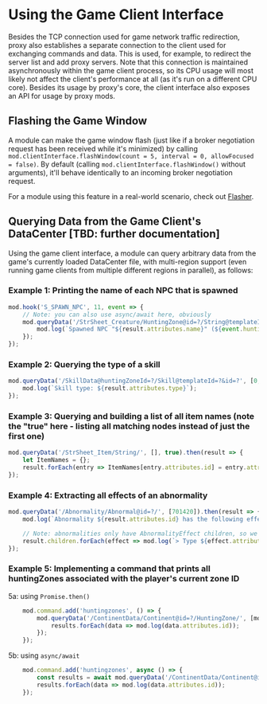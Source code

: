 # Using the Game Client Interface
Besides the TCP connection used for game network traffic redirection, proxy also establishes a separate connection to the client used for exchanging commands and data. This is used, for example, to redirect the server list and add proxy servers. Note that this connection is maintained asynchronously within the game client process, so its CPU usage will most likely not affect the client's performance at all (as it's run on a different CPU core). Besides its usage by proxy's core, the client interface also exposes an API for usage by proxy mods.

## Flashing the Game Window
A module can make the game window flash (just like if a broker negotiation request has been received while it's minimized) by calling `mod.clientInterface.flashWindow(count = 5, interval = 0, allowFocused = false)`. By default (calling `mod.clientInterface.flashWindow()` without arguments), it'll behave identically to an incoming broker negotiation request.

For a module using this feature in a real-world scenario, check out [Flasher](https://github.com/caali-hackerman/flasher).

## Querying Data from the Game Client's DataCenter [TBD: further documentation]
Using the game client interface, a module can query arbitrary data from the game's currently loaded DataCenter file, with multi-region support (even running game clients from multiple different regions in parallel), as follows:

### Example 1: Printing the name of each NPC that is spawned
```js
mod.hook('S_SPAWN_NPC', 11, event => {
    // Note: you can also use async/await here, obviously
    mod.queryData('/StrSheet_Creature/HuntingZone@id=?/String@templateId=?', [event.huntingZoneId, event.templateId]).then(result => {
        mod.log(`Spawned NPC "${result.attributes.name}" (${event.huntingZoneId},${event.templateId})!`);
    }); 
});
```

### Example 2: Querying the type of a skill
```js
mod.queryData('/SkillData@huntingZoneId=?/Skill@templateId=?&id=?', [0, 16060, 10100]).then(result => {
    mod.log(`Skill type: ${result.attributes.type}`);
}); 
```

### Example 3: Querying and building a list of all item names (note the "true" here - listing all matching nodes instead of just the first one)
```js
mod.queryData('/StrSheet_Item/String/', [], true).then(result => {
    let ItemNames = {};
    result.forEach(entry => ItemNames[entry.attributes.id] = entry.attributes.string);
}); 
```

### Example 4: Extracting all effects of an abnormality
```js
mod.queryData('/Abnormality/Abnormal@id=?/', [701420]).then(result => {
    mod.log(`Abnormality ${result.attributes.id} has the following effects:`);

    // Note: abnormalities only have AbnormalityEffect children, so we don't need to check the child's name (here: effect.name) necessarily.
    result.children.forEach(effect => mod.log(`> Type ${effect.attributes.type}, Value ${effect.attributes.value}`);
});
```

### Example 5: Implementing a command that prints all huntingZones associated with the player's current zone ID
5a: using `Promise.then()`
```js
    mod.command.add('huntingzones', () => {
        mod.queryData('/ContinentData/Continent@id=?/HuntingZone/', [mod.game.me.zone], true).then(results => {
            results.forEach(data => mod.log(data.attributes.id));
        });
    });
```

5b: using `async/await`
```js
    mod.command.add('huntingzones', async () => {
        const results = await mod.queryData('/ContinentData/Continent@id=?/HuntingZone/', [mod.game.me.zone], true);
        results.forEach(data => mod.log(data.attributes.id));
    });
```
